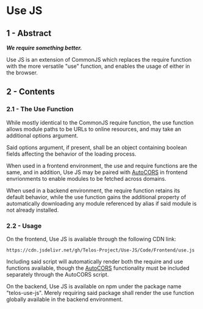 # Use JS

## 1 - Abstract

***We require something better.***

Use JS is an extension of CommonJS which replaces the require function with the more versatile
"use" function, and enables the usage of either in the browser.

## 2 - Contents

### 2.1 - The Use Function

While mostly identical to the CommonJS require function, the use function allows module paths to be
URLs to online resources, and may take an additional options argument.

Said options argument, if present, shall be an object containing boolean fields affecting the
behavior of the loading process.

When used in a frontend environment, the use and require functions are the same, and in addition,
Use JS may be paired with [AutoCORS](https://github.com/Telos-Project/AutoCORS) in frontend
envrionments to enable modules to be fetched across domains.

When used in a backend environment, the require function retains its default behavior, while the
use function gains the additional property of automatically downloading any module referenced by
alias if said module is not already installed.

### 2.2 - Usage

On the frontend, Use JS is available through the following CDN link:

    https://cdn.jsdelivr.net/gh/Telos-Project/Use-JS/Code/Frontend/use.js

Including said script will automatically render both the require and use functions available,
though the [AutoCORS](https://github.com/Telos-Project/AutoCORS) functionality must be included
separately through the AutoCORS script.

On the backend, Use JS is available on npm under the package name "telos-use-js". Merely requiring
said package shall render the use function globally available in the backend environment.